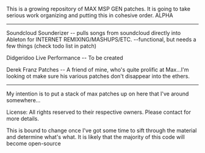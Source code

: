 This is a growing repository of MAX MSP GEN patches.  It is going to take serious work organizing and putting this in cohesive order. ALPHA
****************************************************************************************************************************
Soundcloud Sounderizer -- pulls songs from soundcloud directly into Ableton for INTERNET REMIXING/MASHUPS/ETC. --functional, but needs a few things (check todo list in patch)


Didgeridoo Live Performance -- To be created

Derek Franz Patches -- A friend of mine, who's quite prolific at Max...I'm looking ot make sure his various patches don't disappear into the ethers. 

----
My intention is to put a stack of max patches up on here that I've around somewhere...



License:  All rights reserved to their respective owners. Please contact for more details. 

This is bound to change once I've got some time to sift through the material and determine what's what. It is likely that the majority of this code will become open-source
